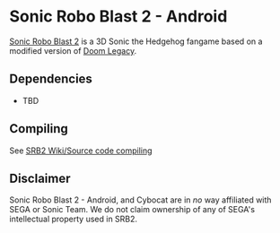 
# Sonic Robo Blast 2 - Android


[Sonic Robo Blast 2](https://srb2.org/) is a 3D Sonic the Hedgehog fangame based on a modified version of [Doom Legacy](http://doomlegacy.sourceforge.net/).

## Dependencies
- TBD

## Compiling

See [SRB2 Wiki/Source code compiling](http://wiki.srb2.org/wiki/Source_code_compiling)

## Disclaimer
Sonic Robo Blast 2 - Android, and Cybocat are in *no* way affiliated with SEGA or Sonic Team. We do not claim ownership of any of SEGA's intellectual property used in SRB2.
